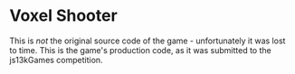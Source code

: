 # Voxel Shooter

This is *not* the original source code of the game - unfortunately it was lost to time.
This is the game's production code, as it was submitted to the js13kGames competition.